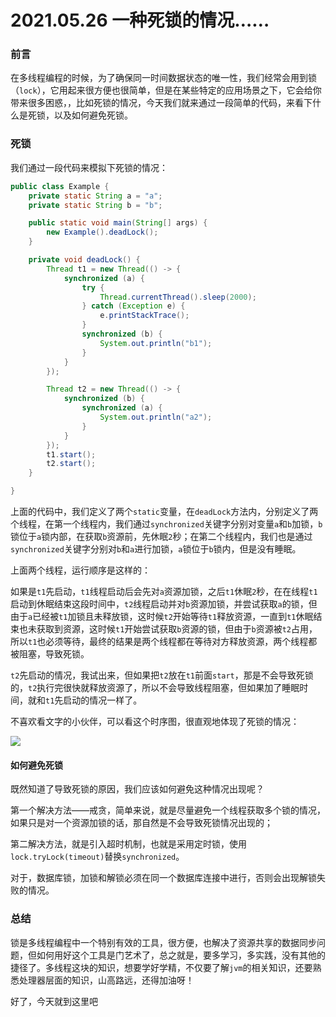 # 2021.05.26 一种死锁的情况……

### 前言

在多线程编程的时候，为了确保同一时间数据状态的唯一性，我们经常会用到锁（`lock`），它用起来很方便也很简单，但是在某些特定的应用场景之下，它会给你带来很多困惑，，比如死锁的情况，今天我们就来通过一段简单的代码，来看下什么是死锁，以及如何避免死锁。

### 死锁

我们通过一段代码来模拟下死锁的情况：

```java
public class Example {
    private static String a = "a";
    private static String b = "b";

    public static void main(String[] args) {
        new Example().deadLock();
    }

    private void deadLock() {
        Thread t1 = new Thread(() -> {
            synchronized (a) {
                try {
                    Thread.currentThread().sleep(2000);
                } catch (Exception e) {
                    e.printStackTrace();
                }
                synchronized (b) {
                    System.out.println("b1");
                }
            }
        });

        Thread t2 = new Thread(() -> {
            synchronized (b) {
                synchronized (a) {
                    System.out.println("a2");
                }
            }
        });
        t1.start();
        t2.start();
    }

}
```

上面的代码中，我们定义了两个`static`变量，在`deadLock`方法内，分别定义了两个线程，在第一个线程内，我们通过`synchronized`关键字分别对变量`a`和`b`加锁，`b`锁位于`a`锁内部，在获取`b`资源前，先休眠`2`秒；在第二个线程内，我们也是通过`synchronized`关键字分别对`b`和`a`进行加锁，`a`锁位于`b`锁内，但是没有睡眠。

上面两个线程，运行顺序是这样的：

如果是`t1`先启动，`t1`线程启动后会先对`a`资源加锁，之后`t1`休眠`2`秒，在在线程`t1`启动到休眠结束这段时间中，`t2`线程启动并对`b`资源加锁，并尝试获取`a`的锁，但由于`a`已经被`t1`加锁且未释放锁，这时候`t2`开始等待`t1`释放资源，一直到`t1`休眠结束也未获取到资源，这时候`t1`开始尝试获取`b`资源的锁，但由于`b`资源被`t2`占用，所以`t1`也必须等待，最终的结果是两个线程都在等待对方释放资源，两个线程都被阻塞，导致死锁。

`t2`先启动的情况，我试出来，但如果把`t2`放在`t1`前面`start`，那是不会导致死锁的，`t2`执行完很快就释放资源了，所以不会导致线程阻塞，但如果加了睡眠时间，就和`t1`先启动的情况一样了。

不喜欢看文字的小伙伴，可以看这个时序图，很直观地体现了死锁的情况：

![](https://gitee.com/sysker/picBed/raw/master/images/20210527083400.png)

#### 如何避免死锁

既然知道了导致死锁的原因，我们应该如何避免这种情况出现呢？

第一个解决方法——戒贪，简单来说，就是尽量避免一个线程获取多个锁的情况，如果只是对一个资源加锁的话，那自然是不会导致死锁情况出现的；

第二解决方法，就是引入超时机制，也就是采用定时锁，使用`lock.tryLock(timeout)`替换`synchronized`。

对于，数据库锁，加锁和解锁必须在同一个数据库连接中进行，否则会出现解锁失败的情况。

### 总结

锁是多线程编程中一个特别有效的工具，很方便，也解决了资源共享的数据同步问题，但如何用好这个工具是门艺术了，总之就是，要多学习，多实践，没有其他的捷径了。多线程这块的知识，想要学好学精，不仅要了解`jvm`的相关知识，还要熟悉处理器层面的知识，山高路远，还得加油呀！

好了，今天就到这里吧

